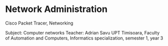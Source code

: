 # Network Administration
Cisco Packet Tracer, Networking

Subject: Computer networks
Teacher: Adrian Savu
UPT Timisoara, Faculty of Automation and Computers, Informatics specialization, semester 1, year 3
